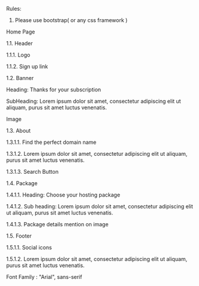 Rules:

1. Please use bootstrap( or any css framework )

Home Page

1.1. Header

1.1.1. Logo

1.1.2. Sign up link

1.2. Banner

Heading: Thanks for your subscription

SubHeading: Lorem ipsum dolor sit amet, consectetur adipiscing elit ut aliquam, purus sit
amet luctus venenatis.

Image

1.3. About

1.3.1.1. Find the perfect domain name

1.3.1.2. Lorem ipsum dolor sit amet, consectetur adipiscing elit ut aliquam, purus
sit amet luctus venenatis.

1.3.1.3. Search Button

1.4. Package

1.4.1.1. Heading: Choose your hosting package

1.4.1.2. Sub heading: Lorem ipsum dolor sit amet, consectetur adipiscing elit ut
aliquam, purus sit amet luctus venenatis.

1.4.1.3. Package details mention on image

1.5. Footer

1.5.1.1. Social icons

1.5.1.2. Lorem ipsum dolor sit amet, consectetur adipiscing elit ut aliquam, purus
sit amet luctus venenatis.

Font Family : "Arial", sans-serif

